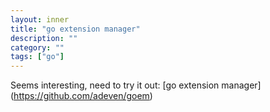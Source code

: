 ```yaml
---
layout: inner
title: "go extension manager"
description: ""
category: ""
tags: ["go"]
---
```

Seems interesting, need to try it out: [go extension manager] (https://github.com/adeven/goem)
